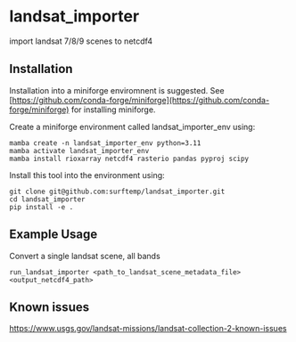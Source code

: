 # landsat_importer

import landsat 7/8/9 scenes to netcdf4 

## Installation

Installation into a miniforge enviromnent is suggested.  See [https://github.com/conda-forge/miniforge](https://github.com/conda-forge/miniforge) for installing miniforge.

Create a miniforge environment called landsat_importer_env using:

```
mamba create -n landsat_importer_env python=3.11
mamba activate landsat_importer_env
mamba install rioxarray netcdf4 rasterio pandas pyproj scipy
```

Install this tool into the environment using:

```
git clone git@github.com:surftemp/landsat_importer.git
cd landsat_importer
pip install -e .
```

## Example Usage

Convert a single landsat scene, all bands

```
run_landsat_importer <path_to_landsat_scene_metadata_file> <output_netcdf4_path>
```

## Known issues

https://www.usgs.gov/landsat-missions/landsat-collection-2-known-issues




